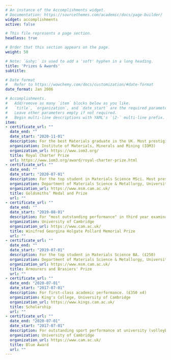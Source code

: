 ```yaml
---
# An instance of the Accomplishments widget.
# Documentation: https://sourcethemes.com/academic/docs/page-builder/
widget: accomplishments
active: false

# This file represents a page section.
headless: true

# Order that this section appears on the page.
weight: 50

# Note: `&shy;` is used to add a 'soft' hyphen in a long heading.
title: 'Prizes & Awards'
subtitle:

# Date format
#   Refer to https://wowchemy.com/docs/customization/#date-format
date_format: Jan 2006

# Accomplishments.
#   Add/remove as many `item` blocks below as you like.
#   `title`, `organization`, and `date_start` are the required parameters.
#   Leave other parameters empty if not required.
#   Begin multi-line descriptions with YAML's `|2-` multi-line prefix.
item:
- certificate_url: ""
  date_end: ""
  date_start: "2020-11-01"
  description: For the best Materials graduate in the UK. Most prestigious national award. (£400)
  organization: Institute of Materials, Minerals and Mining (IOM3)
  organization_url: https://www.iom3.org/
  title: Royal Charter Prize
  url: https://www.iom3.org/award/royal-charter-prize.html
- certificate_url: ""
  date_end: ""
  date_start: "2020-07-01"
  description: For the top student in Materials Science MSci. Most prestigious departmental award. (£500)
  organization: Department of Materials Science & Metallurgy, University of Cambridge
  organization_url: https://www.msm.cam.ac.uk/
  title: Goldsmiths’ Medal and Prize
  url: ""
- certificate_url: ""
  date_end: ""
  date_start: "2019-08-01"
  description: For "most outstanding performance" in third year examinations university-wide. (£800)
  organization: University of Cambridge
  organization_url: https://www.cam.ac.uk/
  title: Winifred Georgina Holgate Pollard Memorial Prize
  url: ""
- certificate_url: ""
  date_end: ""
  date_start: "2019-07-01"
  description: For the top student in Materials Science BA. (£250)
  organization: Department of Materials Science & Metallurgy, University of Cambridge
  organization_url: https://www.msm.cam.ac.uk/
  title: Armourers and Brasiers' Prize
  url: ""
- certificate_url: ""
  date_end: "2020-07-01"
  date_start: "2017-07-01"
  description: For first-class academic performance. (£350 x4)
  organization: King's College, University of Cambridge
  organization_url: https://www.kings.cam.ac.uk/
  title: Scholarship
  url: ""
- certificate_url: ""
  date_end: "2020-07-01"
  date_start: "2017-07-01"
  description: For outstanding sport performance at university (volleyball).
  organization: University of Cambridge
  organization_url: https://www.cam.ac.uk/
  title: Blue Award
  url: ""
---
```

